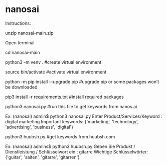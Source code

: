 # nanosai

Instructions:

unzip nanosai-main.zip

Open terminal

cd nanosai-main

python3 -m venv .     #create virtual environment

source bin/activate   #activate virtual environment

python -m pip install --upgrade pip  #upgrade pip or some packages won’t be downloaded

pip3 install -r requirements.txt   #install required packages

python3 nanosai.py   #run this file to get keywords from nanos.ai

Ex:
(nanosai) admin$ python3 nanosai.py 
Enter Product/Services/Keyword : digital marketing
Important keywords: {'marketing', 'technology', 'advertising', 'business', 'digital'}


python3 huubsh.py    #get keywords from huubsh.com 

Ex:
(nanosai) admins$ python3 huubsh.py 
Geben Sie Produkt / Dienstleistung / Schlüsselwort ein : gitarre
Wichtige Schlüsselwörter: {'guitar', 'saiten', 'gitarre', 'gitarren'}

